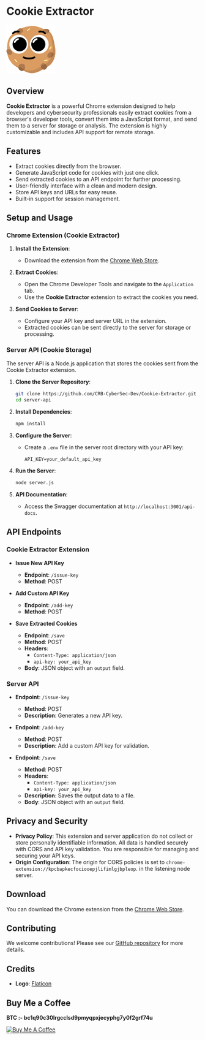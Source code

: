 # Cookie Extractor

![Logo](https://github.com/CRB-CyberSec-Dev/Cookie-Extractor/blob/main/Cookie%20Extractor/icons/icon48.png)

## Overview

**Cookie Extractor** is a powerful Chrome extension designed to help developers and cybersecurity professionals easily extract cookies from a browser's developer tools, convert them into a JavaScript format, and send them to a server for storage or analysis. The extension is highly customizable and includes API support for remote storage.

## Features

- Extract cookies directly from the browser.
- Generate JavaScript code for cookies with just one click.
- Send extracted cookies to an API endpoint for further processing.
- User-friendly interface with a clean and modern design.
- Store API keys and URLs for easy reuse.
- Built-in support for session management.

## Setup and Usage

### Chrome Extension (Cookie Extractor)

1. **Install the Extension**:
   - Download the extension from the [Chrome Web Store](https://chromewebstore.google.com/detail/cookie-extractor/kpcbapkecfociooepjlifimlgjbpleop).
   
2. **Extract Cookies**:
   - Open the Chrome Developer Tools and navigate to the `Application` tab.
   - Use the **Cookie Extractor** extension to extract the cookies you need.

3. **Send Cookies to Server**:
   - Configure your API key and server URL in the extension.
   - Extracted cookies can be sent directly to the server for storage or processing.

### Server API (Cookie Storage)

The server API is a Node.js application that stores the cookies sent from the Cookie Extractor extension.

1. **Clone the Server Repository**:
   ```bash
   git clone https://github.com/CRB-CyberSec-Dev/Cookie-Extractor.git
   cd server-api
   ```

2. **Install Dependencies**:
   ```bash
   npm install
   ```

3. **Configure the Server**:
   - Create a `.env` file in the server root directory with your API key:
     ```
     API_KEY=your_default_api_key
     ```

4. **Run the Server**:
   ```bash
   node server.js
   ```

5. **API Documentation**:
   - Access the Swagger documentation at `http://localhost:3001/api-docs`.

## API Endpoints

### Cookie Extractor Extension

- **Issue New API Key**
  - **Endpoint**: `/issue-key`
  - **Method**: POST

- **Add Custom API Key**
  - **Endpoint**: `/add-key`
  - **Method**: POST

- **Save Extracted Cookies**
  - **Endpoint**: `/save`
  - **Method**: POST
  - **Headers**: 
    - `Content-Type: application/json`
    - `api-key: your_api_key`
  - **Body**: JSON object with an `output` field.

### Server API

- **Endpoint**: `/issue-key`
  - **Method**: POST
  - **Description**: Generates a new API key.

- **Endpoint**: `/add-key`
  - **Method**: POST
  - **Description**: Add a custom API key for validation.

- **Endpoint**: `/save`
  - **Method**: POST
  - **Headers**: 
    - `Content-Type: application/json`
    - `api-key: your_api_key`
  - **Description**: Saves the output data to a file.
  - **Body**: JSON object with an `output` field.

## Privacy and Security

- **Privacy Policy**: This extension and server application do not collect or store personally identifiable information. All data is handled securely with CORS and API key validation. You are responsible for managing and securing your API keys.
- **Origin Configuration**: The origin for CORS policies is set to `chrome-extension://kpcbapkecfociooepjlifimlgjbpleop`. in the listening node server.


## Download

You can download the Chrome extension from the [Chrome Web Store](https://chromewebstore.google.com/detail/cookie-extractor/kpcbapkecfociooepjlifimlgjbpleop).

## Contributing

We welcome contributions! Please see our [GitHub repository](https://github.com/CRB-CyberSec-Dev) for more details.

## Credits

- **Logo**: [Flaticon](https://www.flaticon.com/free-icon/smile_8383513)

## Buy Me a Coffee

**BTC :- bc1q90c30lrgcclsd9pmyqpxjecyphg7y0f2grf74u**

<a href="#" target="_blank"><img src="https://www.buymeacoffee.com/assets/img/custom_images/orange_img.png" alt="Buy Me A Coffee" style="height: 41px !important;width: 174px !important;box-shadow: 0px 3px 2px 0px rgba(190, 190, 190, 0.5) !important;-webkit-box-shadow: 0px 3px 2px 0px rgba(190, 190, 190, 0.5) !important;" ></a>
